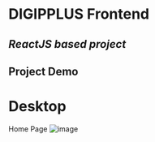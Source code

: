 # DIGIPPLUS Frontend

## _ReactJS based project_

## Project Demo
# Desktop
Home Page
![image](https://github.com/Yashaswi-Anand/react-responsive-app/blob/master/screenshots/desktop_home)